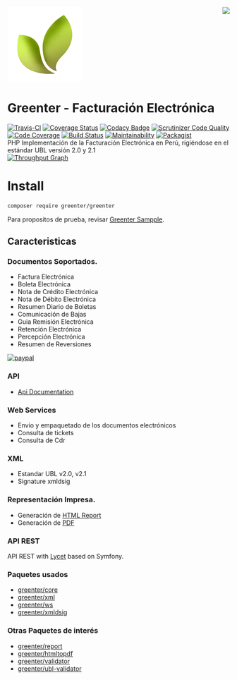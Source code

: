 ![Greenter](docs/img/logo.png)
<img src="https://raw.githubusercontent.com/giansalex/greenter/master/docs/img/sunat.ico" align=right>
# Greenter - Facturación Electrónica

[![Travis-CI](https://img.shields.io/travis/giansalex/greenter.svg?label=travis-ci&branch=master&style=flat-square)](https://travis-ci.org/giansalex/greenter)
[![Coverage Status](https://img.shields.io/coveralls/giansalex/greenter.svg?label=coveralls&style=flat-square&branch=master)](https://coveralls.io/github/giansalex/greenter?branch=master)
[![Codacy Badge](https://img.shields.io/codacy/grade/eccd5a16d035464cbe40b1cf9d0f9f43.svg?style=flat-square)](https://www.codacy.com/app/giansalex/greenter?utm_source=github.com&amp;utm_medium=referral&amp;utm_content=giansalex/greenter&amp;utm_campaign=Badge_Grade)
[![Scrutinizer Code Quality](https://img.shields.io/scrutinizer/g/giansalex/greenter.svg?branch=master&style=flat-square)](https://scrutinizer-ci.com/g/giansalex/greenter/?branch=master)
[![Code Coverage](https://img.shields.io/scrutinizer/coverage/g/giansalex/greenter.svg?branch=master&style=flat-square)](https://scrutinizer-ci.com/g/giansalex/greenter/?branch=master)
[![Build Status](https://img.shields.io/scrutinizer/build/g/giansalex/greenter.svg?branch=master&style=flat-square)](https://scrutinizer-ci.com/g/giansalex/greenter/build-status/master)
[![Maintainability](https://api.codeclimate.com/v1/badges/4cf428e28ba4ae6fb234/maintainability)](https://codeclimate.com/github/giansalex/greenter)
[![Packagist](https://img.shields.io/packagist/v/greenter/greenter.svg?style=flat-square)](https://packagist.org/packages/greenter/greenter)    
PHP Implementación de la Facturación Electrónica en Perú, rigiéndose en el estándar UBL versión 2.0 y 2.1   
[![Throughput Graph](https://graphs.waffle.io/giansalex/greenter/throughput.svg)](https://waffle.io/giansalex/greenter/metrics/throughput)     



# Install
```bash
composer require greenter/greenter
```
Para propositos de prueba, revisar [Greenter Sampple](https://github.com/giansalex/greenter-sample).

Caracteristicas
---------------

### Documentos Soportados.

* Factura Electrónica
* Boleta Electrónica
* Nota de Crédito Electrónica
* Nota de Débito Electrónica
* Resumen Diario de Boletas
* Comunicación de Bajas
* Guia Remisión Electrónica
* Retención Electrónica
* Percepción Electrónica
* Resumen de Reversiones

[![paypal](https://www.paypalobjects.com/en_US/i/btn/btn_donateCC_LG.gif)](https://paypal.me/giansalex)

### API
- [Api Documentation](https://giansalex.github.io/greenter-apidoc/)

### Web Services
- Envio y empaquetado de los documentos electrónicos
- Consulta de tickets
- Consulta de Cdr

### XML
- Estandar UBL v2.0, v2.1
- Signature xmldsig

### Representación Impresa.
- Generación de [HTML Report](https://github.com/giansalex/greenter-report)
- Generación de [PDF](https://github.com/giansalex/greenter-htmltopdf)

### API REST
API REST with [Lycet](https://github.com/giansalex/lycet) based on Symfony.

### Paquetes usados
- [greenter/core](https://github.com/giansalex/greenter-core)
- [greenter/xml](https://github.com/giansalex/greenter-xml)
- [greenter/ws](https://github.com/giansalex/greenter-ws)
- [greenter/xmldsig](https://github.com/giansalex/xmldsig)

### Otras Paquetes de interés
- [greenter/report](https://github.com/giansalex/greenter-report)
- [greenter/htmltopdf](https://github.com/giansalex/greenter-htmltopdf)
- [greenter/validator](https://github.com/giansalex/greenter-validator)
- [greenter/ubl-validator](https://github.com/giansalex/ubl-validator)
